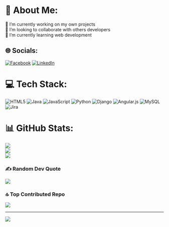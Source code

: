 # 💫 About Me:
🔭 I’m currently working on my own projects<br>👯 I’m looking to collaborate with others developers<br>🌱 I’m currently learning web development<br>


## 🌐 Socials:
[![Facebook](https://img.shields.io/badge/Facebook-%231877F2.svg?logo=Facebook&logoColor=white)](https://facebook.com/https://www.facebook.com/jeffry.rojas.77) [![LinkedIn](https://img.shields.io/badge/LinkedIn-%230077B5.svg?logo=linkedin&logoColor=white)](https://linkedin.com/in/linkedin.com/in/jeffry-rojas-35b41216b) 

# 💻 Tech Stack:
![HTML5](https://img.shields.io/badge/html5-%23E34F26.svg?style=for-the-badge&logo=html5&logoColor=white) ![Java](https://img.shields.io/badge/java-%23ED8B00.svg?style=for-the-badge&logo=java&logoColor=white) ![JavaScript](https://img.shields.io/badge/javascript-%23323330.svg?style=for-the-badge&logo=javascript&logoColor=%23F7DF1E) ![Python](https://img.shields.io/badge/python-3670A0?style=for-the-badge&logo=python&logoColor=ffdd54) ![Django](https://img.shields.io/badge/django-%23092E20.svg?style=for-the-badge&logo=django&logoColor=white) ![Angular.js](https://img.shields.io/badge/angular.js-%23E23237.svg?style=for-the-badge&logo=angularjs&logoColor=white) ![MySQL](https://img.shields.io/badge/mysql-%2300f.svg?style=for-the-badge&logo=mysql&logoColor=white) ![Jira](https://img.shields.io/badge/jira-%230A0FFF.svg?style=for-the-badge&logo=jira&logoColor=white)
# 📊 GitHub Stats:
![](https://github-readme-stats.vercel.app/api?username=JefSrojas94&theme=tokyonight&hide_border=false&include_all_commits=true&count_private=true)<br/>
![](https://github-readme-streak-stats.herokuapp.com/?user=JefSrojas94&theme=tokyonight&hide_border=false)<br/>
![](https://github-readme-stats.vercel.app/api/top-langs/?username=JefSrojas94&theme=tokyonight&hide_border=false&include_all_commits=true&count_private=true&layout=compact)

### ✍️ Random Dev Quote
![](https://quotes-github-readme.vercel.app/api?type=horizontal&theme=radical)

### 🔝 Top Contributed Repo
![](https://github-contributor-stats.vercel.app/api?username=JefSrojas94&limit=5&theme=monokai&combine_all_yearly_contributions=true)

---
[![](https://visitcount.itsvg.in/api?id=JefSrojas94&icon=2&color=0)](https://visitcount.itsvg.in)

<!-- Proudly created with GPRM ( https://gprm.itsvg.in ) -->
